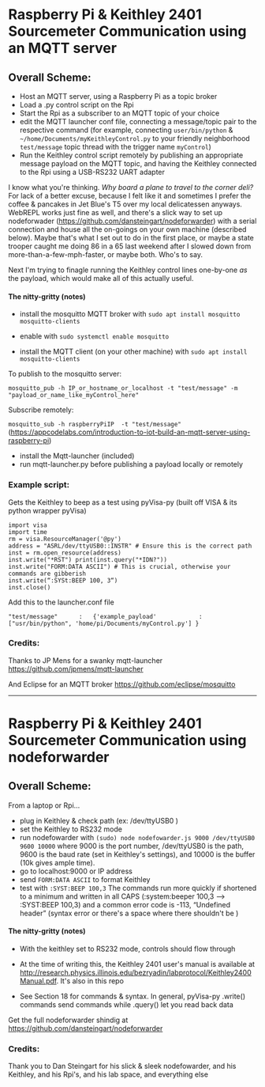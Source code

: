 # Raspberry Pi & Keithley 2401 Sourcemeter Communication using an MQTT server

## Overall Scheme: 
* Host an MQTT server, using a Raspberry Pi as a topic broker
* Load a .py control script on the Rpi
* Start the Rpi as a subscriber to an MQTT topic of your choice
* edit the MQTT launcher conf file, connecting a message/topic pair to the respective command (for example, connecting `user/bin/python` & `~/home/Documents/myKeithleyControl.py` to your friendly neighborhood `test/message` topic thread with the trigger name `myControl`)
* Run the Keithley control script remotely by publishing an appropriate message payload on the MQTT topic, and having the Keithley connected to the Rpi using a USB-RS232 UART adapter
 
I know what you're thinking. _Why board a plane to travel to the corner deli?_ For lack of a better excuse, because I felt like it and sometimes I prefer the coffee & pancakes in Jet Blue's T5 over my local delicatessen anyways. WebREPL works just fine as well, and there's a slick way to set up nodeforwader (https://github.com/dansteingart/nodeforwarder) with a serial connection and house all the on-goings on your own machine (described below). Maybe that's what I set out to do in the first place, or maybe a state trooper caught me doing 86 in a 65 last weekend after I slowed down from more-than-a-few-mph-faster, or maybe both. Who's to say.

Next I'm trying to finagle running the Keithley control lines one-by-one _as_ the payload, which would make all of this actually useful.


#### The nitty-gritty (notes)
* install the mosquitto MQTT broker with `sudo apt install mosquitto mosquitto-clients`

* enable with `sudo systemctl enable mosquitto`

* install the MQTT client (on your other machine) with `sudo apt install mosquitto-clients`

To publish to the mosquitto server: 

`mosquitto_pub -h IP_or_hostname_or_localhost -t "test/message" -m "payload_or_name_like_myControl_here"`

Subscribe remotely:

`mosquitto_sub -h raspberryPiIP  -t "test/message"` 
(https://appcodelabs.com/introduction-to-iot-build-an-mqtt-server-using-raspberry-pi)

* install the Mqtt-launcher (included)
* run  mqtt-launcher.py before publishing a payload locally or remotely

### Example script: 
Gets the Keithley to beep as a test using pyVisa-py (built off VISA & its python wrapper pyVisa) 

```
import visa 
import time 
rm = visa.ResourceManager('@py') 
address = "ASRL/dev/ttyUSB0::INSTR" # Ensure this is the correct path
inst = rm.open_resource(address) 
inst.write("*RST") print(inst.query("*IDN?")) 
inst.write("FORM:DATA ASCII") # This is crucial, otherwise your commands are gibberish 
inst.write(“:SYSt:BEEP 100, 3“)
inst.close()

```
Add this to the launcher.conf file
```
"test/message"      :   {'example_payload'            :   ["usr/bin/python", 'home/pi/Documents/myControl.py'] }
```

### Credits:
Thanks to JP Mens for a swanky mqtt-launcher https://github.com/jpmens/mqtt-launcher

And Eclipse for an MQTT broker https://github.com/eclipse/mosquitto

__________________________________________________________________

# Raspberry Pi & Keithley 2401 Sourcemeter Communication using nodeforwarder

## Overall Scheme: 

From a laptop or Rpi...
* plug in Keithley & check path (ex: /dev/ttyUSB0 )
* set the Keithley to RS232 mode
* run nodefowarder with `(sudo) node nodefowarder.js 9000 /dev/ttyUSB0 9600 10000` 
where 9000 is the port number, /dev/ttyUSB0 is the path, 9600 is the baud rate (set in Keithley's settings), and 10000 is the buffer (10k gives ample time). 
* go to localhost:9000 or IP address
* send `FORM:DATA ASCII` to format Keithley
* test with `:SYST:BEEP 100,3`
The commands run more quickly if shortened to a minimum and written in  all CAPS (:system:beeper 100,3 --> :SYST:BEEP 100,3) and a common error code is -113, “Undefined header” (syntax error or there's a space where there shouldn't be )

#### The nitty-gritty (notes)
* With the keithley set to RS232 mode, controls should flow through 

* At the time of writing this, the Keithley 2401 user's manual is available at http://research.physics.illinois.edu/bezryadin/labprotocol/Keithley2400Manual.pdf. It's also in this repo

* See Section 18 for commands & syntax. In general, pyVisa-py .write() commands send commands while .query() let you read back data

Get the full nodeforwarder shindig at https://github.com/dansteingart/nodeforwarder

### Credits:
Thank you to Dan Steingart for his slick & sleek nodefowarder, and his Keithley, and his Rpi's, and his lab space, and everything else
